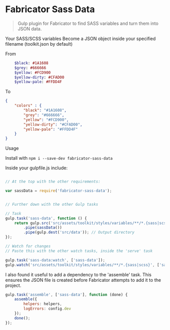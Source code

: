 # Fabricator Sass Data

> Gulp plugin for Fabricator to find SASS variables and turn them into JSON data.

Your SASS/SCSS variables Become a JSON object inside your specified filename (toolkit.json by default)

From

```sass
	$black: #1A1608
	$grey: #666666
	$yellow: #FCD900
	$yellow-dirty: #CFAD00
	$yellow-pale: #FFDD4F
```

To

```json
{
	"colors" : {
		"black": "#1A1608",
		"grey": "#666666",
		"yellow": "#FCD900",
		"yellow-dirty": "#CFAD00",
		"yellow-pale": "#FFDD4F"
	}
}
```
Usage

Install with `npm i --save-dev fabricator-sass-data`


Inside your gulpfile.js include:


```js

// At the top with the other requirements:

var sassData = require('fabricator-sass-data');


// Further down with the other Gulp tasks

// Task
gulp.task('sass-data', function () {
    return gulp.src('src/assets/toolkit/styles/variables/**/*.{sass|scss}') // Location of the SASS/SCSS files you want to process.
        .pipe(sassData())
       	.pipe(gulp.dest('src/data')); // Output directory
});

// Watch for changes
// Paste this with the other watch tasks, inside the 'serve' task

gulp.task('sass-data:watch', ['sass-data']);
gulp.watch('src/assets/toolkit/styles/variables/**/*.{sass|scss}', ['sass-data:watch']); // Ensure the location is the same as above so the task runs when the SASS files are changed.

```


I also found it useful to add a dependency to the 'assemble' task. This ensures the JSON file is created before Fabricator attempts to add it to the project.

```js
gulp.task('assemble', ['sass-data'], function (done) {
	assemble({
		helpers: helpers,
		logErrors: config.dev
	});
	done();
});
```
